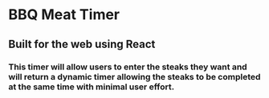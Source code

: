 # BBQ Meat Timer
## Built for the web using React

### This timer will allow users to enter the steaks they want and will return a dynamic timer allowing the steaks to be completed at the same time with minimal user effort.